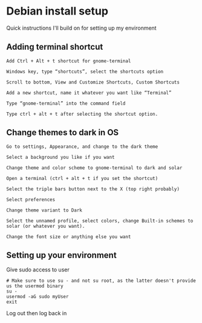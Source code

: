 # Debian install setup

Quick instructions I'll build on for setting up my environment

## Adding terminal shortcut

	Add Ctrl + Alt + t shortcut for gnome-terminal

	Windows key, type “shortcuts”, select the shortcuts option

	Scroll to bottom, View and Customize Shortcuts, Custom Shortcuts

	Add a new shortcut, name it whatever you want like “Terminal”

	Type “gnome-terminal” into the command field

	Type ctrl + alt + t after selecting the shortcut option.

## Change themes to dark in OS

	Go to settings, Appearance, and change to the dark theme

	Select a background you like if you want

	Change theme and color scheme to gnome-terminal to dark and solar

	Open a terminal (ctrl + alt + t if you set the shortcut)

	Select the triple bars button next to the X (top right probably)

	Select preferences

	Change theme variant to Dark

	Select the unnamed profile, select colors, change Built-in schemes to solar (or whatever you want).

	Change the font size or anything else you want

## Setting up your environment

Give sudo access to user

```
# Make sure to use su - and not su root, as the latter doesn't provide us the usermod binary
su -
usermod -aG sudo myUser
exit
```

Log out then log back in
